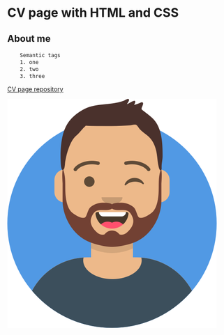 # CV page with HTML and CSS

## About me

```
    Semantic tags
    1. one
    2. two
    3. three

```
[CV page repository](https://github.com/pip74klo/cv_page_frontender)

![image](assets/avatar.png)